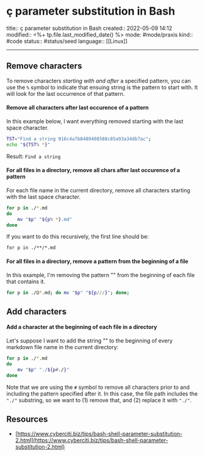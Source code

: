 
# ç parameter substitution in Bash
title:: ç parameter substitution in Bash
created:: 2022-05-09 14:12
modified:: <%+ tp.file.last_modified_date() %>
mode: #mode/praxis 
kind:: #code
status:: #status/seed
language:: [[Linux]]
***


## Remove characters
To remove characters _starting with and after_ a specified pattern, you can use the `%` symbol to indicate that ensuing string is the pattern to start with. It will look for the last occurrence of that pattern. 

#### Remove all characters after last occurence of a pattern
In this example below, I want everything removed starting with the last space character. 

```bash
TST="Find a string 916c4a7b8489408588c85a93a34db7ac";
echo "${TST% *}"
```

Result: `Find a string`



#### For all files in a directory, remove all chars after last occurence of a pattern
For each file name in the current directory, remove all characters starting with the last space character.

```bash
for p in ./*.md
do
	mv "$p" "${p% *}.md"
done
```

If you want to do this recursively, the first line should be:

	for p in ./**/*.md


#### For all files in a directory, remove a pattern from the beginning of a file
In this example, I'm removing the pattern "" from the beginning of each file that contains it.

```bash
for p in ./Ω*.md; do mv "$p" "${p///}"; done;
```



## Add characters
#### Add a character at the beginning of each file in a directory
Let's suppose I want to add the string "" to the beginning of every markdown file name in the current directory:

```bash
for p in ./*.md
do 
	mv "$p" "./${p#./}"
done
```

Note that we are using the `#` symbol to remove all characters prior to and including the pattern specified after it. In this case, the file path includes the `"./"` substring, so we want to (1) remove that, and (2) replace it with `"./"`.



## Resources
* [https://www.cyberciti.biz/tips/bash-shell-parameter-substitution-2.html](https://www.cyberciti.biz/tips/bash-shell-parameter-substitution-2.html)
